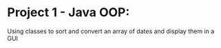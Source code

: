 # Project 1 - Java OOP:
Using classes to sort and convert an array of dates and display them in a GUI
